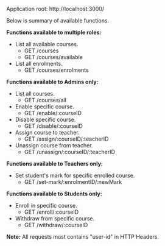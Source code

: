 Application root: http://localhost:3000/

Below is summary of available functions.

**Functions available to multiple roles:**
- List all available courses.
  * GET /courses
  * GET /courses/available
- List all enrolments.
  * GET /courses/enrolments

**Functions available to Admins only:**
- List all courses.
  * GET /courses/all
- Enable specific course.
  * GET /enable/:courseID
- Disable specific course.
  * GET /disable/:courseID
- Assign course to teacher.
  * GET /assign/:courseID/:teacherID
- Unassign course from teacher.
  * GET /unassign/:courseID/:teacherID

**Functions available to Teachers only:**
- Set student's mark for specific enrolled course.
   * GET /set-mark/:enrolmentID/:newMark

**Functions available to Students only:**
- Enroll in specific course.
  * GET /enroll/:courseID
- Withdraw from specific course.
  * GET /withdraw/:courseID

**Note:** All requests must contains "user-id" in HTTP Headers.
